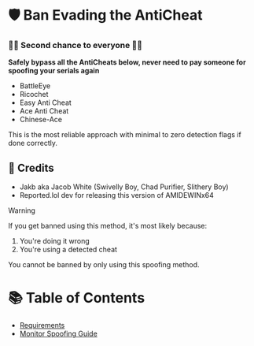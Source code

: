 # 🛡️ Ban Evading the AntiCheat
### 💪💪 Second chance to everyone 💪💪

**Safely bypass all the AntiCheats below, never need to pay someone for spoofing your serials again**
- BattleEye
- Ricochet
- Easy Anti Cheat
- Ace Anti Cheat
- Chinese-Ace

This is the most reliable approach with minimal to zero detection flags if done correctly.

## 🙌 Credits
- Jakb aka Jacob White (Swivelly Boy, Chad Purifier, Slithery Boy)
- Reported.lol dev for releasing this version of AMIDEWINx64

> [!WARNING]
> If you get banned using this method, it's most likely because:
> 1. You're doing it wrong
> 2. You're using a detected cheat
>
> You cannot be banned by only using this spoofing method.

# 📚 Table of Contents
- [Requirements](https://github.com/GoofyNest/HardwareSpoofing/blob/main/step-1%20(Requirements).md)
- [Monitor Spoofing Guide](https://github.com/GoofyNest/HardwareSpoofing/blob/main/step-3%20(Monitor).md)
